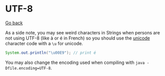 # UTF-8

[Go back](..#advanced)

As a side note, you may see weird characters in Strings when
persons are not using UTF-8 (like à or é in French) so
you should use the [unicode](https://unicode-table.com/en/)
character code with a ``\u`` for unicode.

```java
System.out.println("\u00E9"); // print é
```

You may also change the encoding used when compiling
with ``java -Dfile.encoding=UTF-8``.